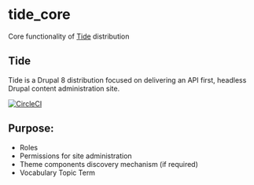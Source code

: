 # tide_core
Core functionality of [Tide](https://github.com/dpc-sdp/tide) distribution

## Tide
Tide is a Drupal 8 distribution focused on delivering an API first, headless Drupal content administration site.

[![CircleCI](https://circleci.com/gh/dpc-sdp/tide_core.svg?style=shield&circle-token=2d051b5aeceb6d0e8ddccf0d1b84b9027b36cafa)](https://circleci.com/gh/dpc-sdp/tide_core)

## Purpose:
- Roles
- Permissions for site administration
- Theme components discovery mechanism (if required)
- Vocabulary Topic Term
